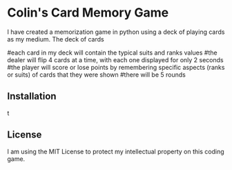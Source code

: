 # Colin's Card Memory Game

I have created a memorization game in python using a deck of playing cards as my medium. The deck of cards 

#each card in my deck will contain the typical suits and ranks values
#the dealer will flip 4 cards at a time, with each one displayed for only 2 seconds
#the player will score or lose points by remembering specific aspects (ranks or suits) of cards that they were shown
#there will be 5 rounds

## Installation

t

## License

I am using the MIT License to protect my intellectual property on this coding game. 